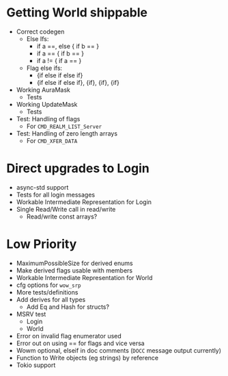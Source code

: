 # Getting World shippable

* Correct codegen
  * Else Ifs:
    - if a ==, else { if b ==  }
    - if a == { if b == }
    - if a != { if a == }
  * Flag else ifs:
    - {if else if else if}
    - {if else if else if}, {if}, {if}, {if}
* Working AuraMask
  * Tests
* Working UpdateMask
  * Tests
* Test: Handling of flags
    * For `CMD_REALM_LIST_Server`
* Test: Handling of zero length arrays
    * For `CMD_XFER_DATA`

# Direct upgrades to Login

* async-std support
* Tests for all login messages
* Workable Intermediate Representation for Login
* Single Read/Write call in read/write
  * Read/write const arrays?

# Low Priority

* MaximumPossibleSize for derived enums
* Make derived flags usable with members
* Workable Intermediate Representation for World
* cfg options for `wow_srp`
* More tests/definitions
* Add derives for all types
  * Add Eq and Hash for structs?
* MSRV test
  * Login
  * World
* Error on invalid flag enumerator used
* Error out on using == for flags and vice versa
* Wowm optional, elseif in doc comments (`DOCC` message output currently)
* Function to Write objects (eg strings) by reference
* Tokio support
